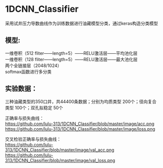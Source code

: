 # 1DCNN_Classifier
采用试井压力导数曲线作为训练数据进行油藏模型分类，通过keras构造分类模型   

模型:<br>
---
一维卷积（512 fliter——length=5）——RELU激活层——平均池化层<br>
一维卷积（128 fliter——length=5）——RELU激活层——最大池化层<br>
两个全链接层（2048/1024）<br>
softmax函数进行多分类<br>   
     
实验数据：
---
三种油藏类型的350口井，共44400条数据；分别为均质类型 200个；径向复合类型 100个；双孔拟稳定 50个   


正确率与损失曲线：<br>
https://github.com/lulu-313/1DCNN_Classifier/blob/master/image/acc.png
https://github.com/lulu-313/1DCNN_Classifier/blob/master/image/loss.png

交叉检验正确率与损失曲线：<br>
https://github.com/lulu-313/1DCNN_Classifier/blob/master/image/val_acc.png
https://github.com/lulu-313/1DCNN_Classifier/blob/master/image/val_loss.png
